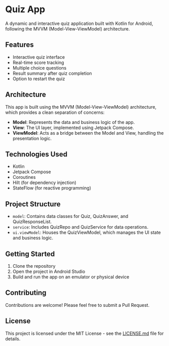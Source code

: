 # Quiz App

A dynamic and interactive quiz application built with Kotlin for Android, following the MVVM (Model-View-ViewModel) architecture.

## Features

- Interactive quiz interface
- Real-time score tracking
- Multiple choice questions
- Result summary after quiz completion
- Option to restart the quiz

## Architecture

This app is built using the MVVM (Model-View-ViewModel) architecture, which provides a clean separation of concerns:

- **Model**: Represents the data and business logic of the app.
- **View**: The UI layer, implemented using Jetpack Compose.
- **ViewModel**: Acts as a bridge between the Model and View, handling the presentation logic.

## Technologies Used

- Kotlin
- Jetpack Compose
- Coroutines
- Hilt (for dependency injection)
- StateFlow (for reactive programming)

## Project Structure

- `model`: Contains data classes for Quiz, QuizAnswer, and QuizResponseList.
- `service`: Includes QuizRepo and QuizService for data operations.
- `ui.viewModel`: Houses the QuizViewModel, which manages the UI state and business logic.

## Getting Started

1. Clone the repository
2. Open the project in Android Studio
3. Build and run the app on an emulator or physical device

## Contributing

Contributions are welcome! Please feel free to submit a Pull Request.

## License

This project is licensed under the MIT License - see the [LICENSE.md](LICENSE.md) file for details.
